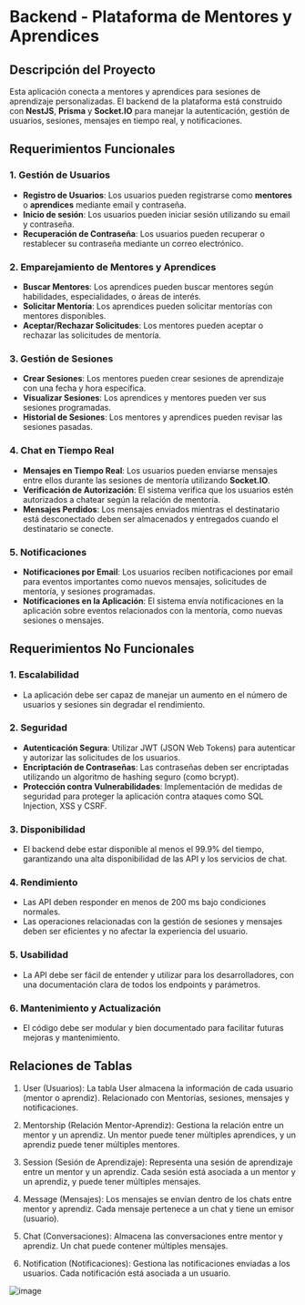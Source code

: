 # Backend - Plataforma de Mentores y Aprendices

## Descripción del Proyecto

Esta aplicación conecta a mentores y aprendices para sesiones de aprendizaje personalizadas. El backend de la plataforma está construido con **NestJS**, **Prisma** y **Socket.IO** para manejar la autenticación, gestión de usuarios, sesiones, mensajes en tiempo real, y notificaciones.

## Requerimientos Funcionales

### 1. **Gestión de Usuarios**
- **Registro de Usuarios**: Los usuarios pueden registrarse como **mentores** o **aprendices** mediante email y contraseña.
- **Inicio de sesión**: Los usuarios pueden iniciar sesión utilizando su email y contraseña.
- **Recuperación de Contraseña**: Los usuarios pueden recuperar o restablecer su contraseña mediante un correo electrónico.

### 2. **Emparejamiento de Mentores y Aprendices**
- **Buscar Mentores**: Los aprendices pueden buscar mentores según habilidades, especialidades, o áreas de interés.
- **Solicitar Mentoría**: Los aprendices pueden solicitar mentorías con mentores disponibles.
- **Aceptar/Rechazar Solicitudes**: Los mentores pueden aceptar o rechazar las solicitudes de mentoría.

### 3. **Gestión de Sesiones**
- **Crear Sesiones**: Los mentores pueden crear sesiones de aprendizaje con una fecha y hora específica.
- **Visualizar Sesiones**: Los aprendices y mentores pueden ver sus sesiones programadas.
- **Historial de Sesiones**: Los mentores y aprendices pueden revisar las sesiones pasadas.

### 4. **Chat en Tiempo Real**
- **Mensajes en Tiempo Real**: Los usuarios pueden enviarse mensajes entre ellos durante las sesiones de mentoría utilizando **Socket.IO**.
- **Verificación de Autorización**: El sistema verifica que los usuarios estén autorizados a chatear según la relación de mentoría.
- **Mensajes Perdidos**: Los mensajes enviados mientras el destinatario está desconectado deben ser almacenados y entregados cuando el destinatario se conecte.

### 5. **Notificaciones**
- **Notificaciones por Email**: Los usuarios reciben notificaciones por email para eventos importantes como nuevos mensajes, solicitudes de mentoría, y sesiones programadas.
- **Notificaciones en la Aplicación**: El sistema envía notificaciones en la aplicación sobre eventos relacionados con la mentoría, como nuevas sesiones o mensajes.

## Requerimientos No Funcionales

### 1. **Escalabilidad**
- La aplicación debe ser capaz de manejar un aumento en el número de usuarios y sesiones sin degradar el rendimiento.

### 2. **Seguridad**
- **Autenticación Segura**: Utilizar JWT (JSON Web Tokens) para autenticar y autorizar las solicitudes de los usuarios.
- **Encriptación de Contraseñas**: Las contraseñas deben ser encriptadas utilizando un algoritmo de hashing seguro (como bcrypt).
- **Protección contra Vulnerabilidades**: Implementación de medidas de seguridad para proteger la aplicación contra ataques como SQL Injection, XSS y CSRF.

### 3. **Disponibilidad**
- El backend debe estar disponible al menos el 99.9% del tiempo, garantizando una alta disponibilidad de las API y los servicios de chat.

### 4. **Rendimiento**
- Las API deben responder en menos de 200 ms bajo condiciones normales.
- Las operaciones relacionadas con la gestión de sesiones y mensajes deben ser eficientes y no afectar la experiencia del usuario.

### 5. **Usabilidad**
- La API debe ser fácil de entender y utilizar para los desarrolladores, con una documentación clara de todos los endpoints y parámetros.

### 6. **Mantenimiento y Actualización**
- El código debe ser modular y bien documentado para facilitar futuras mejoras y mantenimiento.

## Relaciones de Tablas

1. User (Usuarios):
La tabla User almacena la información de cada usuario (mentor o aprendiz).
Relacionado con Mentorías, sesiones, mensajes y notificaciones.

2. Mentorship (Relación Mentor-Aprendiz):
Gestiona la relación entre un mentor y un aprendiz.
Un mentor puede tener múltiples aprendices, y un aprendiz puede tener múltiples mentores.

3. Session (Sesión de Aprendizaje):
Representa una sesión de aprendizaje entre un mentor y un aprendiz.
Cada sesión está asociada a un mentor y un aprendiz, y puede tener múltiples mensajes.

4. Message (Mensajes):
Los mensajes se envían dentro de los chats entre mentor y aprendiz.
Cada mensaje pertenece a un chat y tiene un emisor (usuario).

5. Chat (Conversaciones):
Almacena las conversaciones entre mentor y aprendiz.
Un chat puede contener múltiples mensajes.

6. Notification (Notificaciones):
Gestiona las notificaciones enviadas a los usuarios.
Cada notificación está asociada a un usuario.

![image](https://github.com/user-attachments/assets/8498b900-51e8-4541-b5ec-10c080ac09ec)



